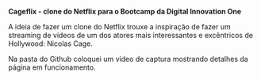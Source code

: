 **Cageflix - clone do Netflix para o Bootcamp da Digital Innovation One**

A ideia de fazer um clone do Netflix trouxe a inspiração de fazer um streaming de vídeos de um dos atores mais interessantes e excêntricos de Hollywood: Nicolas Cage.

Na pasta do Github coloquei um vídeo de captura mostrando detalhes da página em funcionamento. 